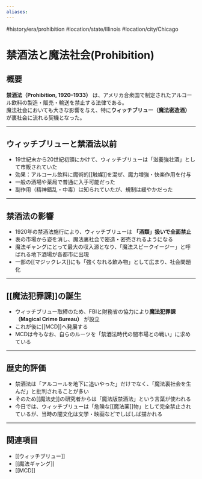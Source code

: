 ```yaml
---
aliases:
---
```

#history/era/prohibition  #location/state/Illinois #location/city/Chicago 
# 禁酒法と魔法社会(Prohibition)

## 概要
**禁酒法（Prohibition, 1920–1933）** は、アメリカ合衆国で制定されたアルコール飲料の製造・販売・輸送を禁止する法律である。  
魔法社会においても大きな影響を与え、特に**ウィッチブリュー（魔法密造酒）** が裏社会に流れる契機となった。  

---

## ウィッチブリューと禁酒法以前
- 19世紀末から20世紀初頭にかけて、ウィッチブリューは「滋養強壮酒」として市販されていた  
- 効果：アルコール飲料に魔術的[[触媒]]を混ぜ、魔力増強・快楽作用を付与  
- 一般の酒場や薬局で普通に入手可能だった  
- 副作用（精神錯乱・中毒）は知られていたが、規制は緩やかだった  

---

## 禁酒法の影響
- 1920年の禁酒法施行により、ウィッチブリューは **「酒類」扱いで全面禁止**  
- 表の市場から姿を消し、魔法裏社会で密造・密売されるようになる  
- 魔法ギャングにとって最大の収入源となり、「魔法スピークイージー」と呼ばれる地下酒場が各都市に出現  
- 一部の[[マジックレス]]にも「強くなれる飲み物」として広まり、社会問題化  

---

## [[魔法犯罪課]]の誕生
- ウィッチブリュー取締のため、FBIと財務省の協力により**魔法犯罪課（Magical Crime Bureau）** が設立  
- これが後に[[MCD]]へ発展する  
- MCDは今もなお、自らのルーツを「禁酒法時代の闇市場との戦い」に求めている  

---

## 歴史的評価
- 禁酒法は「アルコールを地下に追いやった」だけでなく、「魔法裏社会を生んだ」と批判されることが多い  
- そのため[[魔法史]]の研究者からは「魔法版禁酒法」という言葉が使われる  
- 今日では、ウィッチブリューは「危険な[[魔法薬]]物」として完全禁止されているが、当時の闇文化は文学・映画などでしばしば描かれる  

---

## 関連項目
- [[ウィッチブリュー]]  
- [[魔法ギャング]]  
- [[MCD]]  
